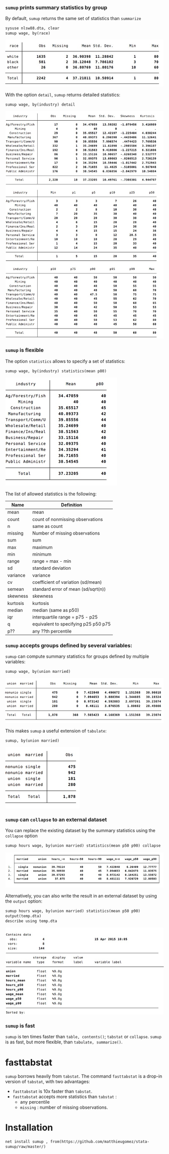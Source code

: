 



### `sumup` prints summary statistics by group

By default, `sumup` returns the same set of statistics than `summarize` 

```
sysuse nlsw88.dta, clear
sumup wage, by(race) 
```
![](img/sum.jpg)

With the option `detail`, `sumup` returns detailed statistics:
```
sumup wage, by(industry) detail
```
![](img/sumdetail.jpg)


### `sumup` is flexible

The option `statistics` allows to specify a set of statistics:
```
sumup wage, by(industry) statistics(mean p80)
```
![](img/sumstat.jpg)


The list of allowed statistics is the following:

Name | Definition
---|---
mean          | mean
count         | count of nonmissing observations
n             | same as count
missing	|	Number of missing observations
sum           | sum
max           | maximum
min           | minimum
range         | range = max - min
sd            | standard deviation
variance      | variance
cv            | coefficient of variation (sd/mean)
semean        | standard error of mean (sd/sqrt(n))
skewness      | skewness
kurtosis      | kurtosis
median        | median (same as p50)
iqr           | interquartile range = p75 - p25
q             | equivalent to specifying p25 p50 p75
p??			|	any ??th percentile




### `sumup` accepts groups defined by several variables:

`sumup` can compute summary statistics for groups defined by multiple variables:

```
sumup wage, by(union married) 
```
![](img/sumgroups.jpg)


This makes `sumup` a useful extension of `tabulate`:

```
sumup, by(union married) 
```
![](img/sumtab.jpg)




### `sumup` can `collapse` to an external dataset

You can replace the existing dataset by the summary statistics using the `collapse` option
```
sumup hours wage, by(union married) statistics(mean p50 p90) collapse
```
![](img/sumcollapse.jpg)



Alternatively, you can also write the result in an external dataset by using the `output` option:

```
sumup hours wage, by(union married) statistics(mean p50 p90) output(temp.dta)
describe using temp.dta
```
![](img/sumcollapse2.jpg)





### `sumup` is fast
`sumup` is ten times faster than `table, contents()`; `tabstat` or `collapse`. `sumup` is as fast, but more flexible, than `tabulate, summarize()`.

# fasttabstat
`sumup` borrows heavily from `tabstat`. The command `fasttabstat` is a drop-in version of `tabstat`, with two advantages:
- `fasttabstat`  is 10x faster than `tabstat`.
- `fasttabstat` accepts more statistics than `tabstat` : 
	- any percentile 
	- `missing` : number of missing observations.


# Installation
```
net install sumup , from(https://github.com/matthieugomez/stata-sumup/raw/master/)
```
